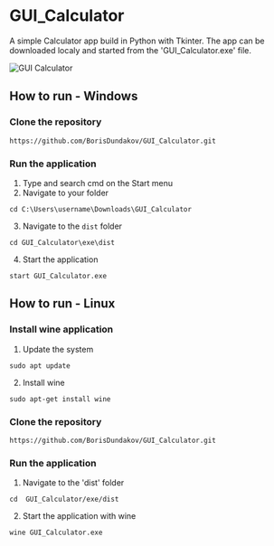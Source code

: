# GUI_Calculator
A simple Calculator app build in Python with Tkinter. The app can be downloaded localy and started from the 'GUI_Calculator.exe' file.


![GUI Calculator](https://user-images.githubusercontent.com/71731579/137313104-f9265694-b2a2-4bfd-b5b4-edb1575cf34f.gif)



## How to run - Windows

### Clone the repository

```
https://github.com/BorisDundakov/GUI_Calculator.git
```

### Run the application

1. Type and search cmd on the Start menu
2. Navigate to your folder

```
cd C:\Users\username\Downloads\GUI_Calculator
```
3. Navigate to the `dist` folder

```
cd GUI_Calculator\exe\dist
```

4. Start the application

```
start GUI_Calculator.exe
```


## How to run - Linux

### Install wine application

1. Update the system

```
sudo apt update
```

2. Install wine

```
sudo apt-get install wine
```

### Clone the repository

```
https://github.com/BorisDundakov/GUI_Calculator.git
```

### Run the application

1. Navigate to the 'dist' folder

```
cd  GUI_Calculator/exe/dist
```

2. Start the application with wine

```
wine GUI_Calculator.exe
```
